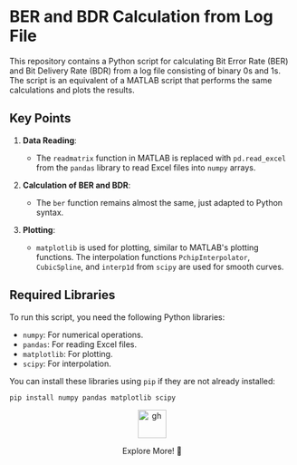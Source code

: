 # BER and BDR Calculation from Log File

This repository contains a Python script for calculating Bit Error Rate (BER) and Bit Delivery Rate (BDR) from a log file consisting of binary 0s and 1s. The script is an equivalent of a MATLAB script that performs the same calculations and plots the results.

## Key Points

1. **Data Reading**: 
   - The `readmatrix` function in MATLAB is replaced with `pd.read_excel` from the `pandas` library to read Excel files into `numpy` arrays.

2. **Calculation of BER and BDR**: 
   - The `ber` function remains almost the same, just adapted to Python syntax.

3. **Plotting**: 
   - `matplotlib` is used for plotting, similar to MATLAB's plotting functions. The interpolation functions `PchipInterpolator`, `CubicSpline`, and `interp1d` from `scipy` are used for smooth curves.

## Required Libraries

To run this script, you need the following Python libraries:
* `numpy`: For numerical operations.
* `pandas`: For reading Excel files.
* `matplotlib`: For plotting.
* `scipy`: For interpolation.

You can install these libraries using `pip` if they are not already installed:
```sh
pip install numpy pandas matplotlib scipy
```


<div align="center">
  <a href="https://maazsalman.org/">
    <img width="50" src="https://cdn.jsdelivr.net/gh/devicons/devicon@latest/icons/github/github-original.svg" alt="gh" />
  </a>
  <p> Explore More! 🚀</p>
</div>
